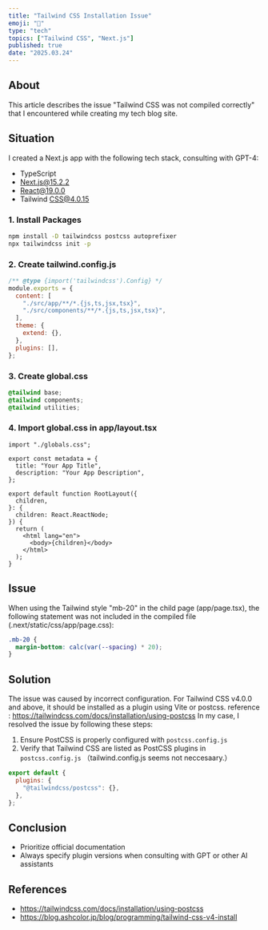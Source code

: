 ```yaml
---
title: "Tailwind CSS Installation Issue"
emoji: "🤔"
type: "tech"
topics: ["Tailwind CSS", "Next.js"]
published: true
date: "2025.03.24"
---
```


## About

This article describes the issue "Tailwind CSS was not compiled correctly" that I encountered while creating my tech blog site.

## Situation

I created a Next.js app with the following tech stack, consulting with GPT-4:

- TypeScript
- Next.js@15.2.2
- React@19.0.0
- Tailwind CSS@4.0.15

### 1. Install Packages

```bash
npm install -D tailwindcss postcss autoprefixer
npx tailwindcss init -p
```

### 2. Create tailwind.config.js

```js
/** @type {import('tailwindcss').Config} */
module.exports = {
  content: [
    "./src/app/**/*.{js,ts,jsx,tsx}",
    "./src/components/**/*.{js,ts,jsx,tsx}",
  ],
  theme: {
    extend: {},
  },
  plugins: [],
};
```

### 3. Create global.css

```css
@tailwind base;
@tailwind components;
@tailwind utilities;
```

### 4. Import global.css in app/layout.tsx

```tsx
import "./globals.css";

export const metadata = {
  title: "Your App Title",
  description: "Your App Description",
};

export default function RootLayout({
  children,
}: {
  children: React.ReactNode;
}) {
  return (
    <html lang="en">
      <body>{children}</body>
    </html>
  );
}
```

## Issue

When using the Tailwind style "mb-20" in the child page (app/page.tsx), the following statement was not included in the compiled file (.next/static/css/app/page.css):

```css
.mb-20 {
  margin-bottom: calc(var(--spacing) * 20);
}
```

## Solution

The issue was caused by incorrect configuration.
For Tailwind CSS v4.0.0 and above, it should be installed as a plugin using Vite or postcss.
reference : https://tailwindcss.com/docs/installation/using-postcss
In my case, I resolved the issue by following these steps:

1. Ensure PostCSS is properly configured with `postcss.config.js`
2. Verify that Tailwind CSS are listed as PostCSS plugins in `postcss.config.js`
   （tailwind.config.js seems not neccesaary.）

```js
export default {
  plugins: {
    "@tailwindcss/postcss": {},
  },
};
```

## Conclusion

- Prioritize official documentation
- Always specify plugin versions when consulting with GPT or other AI assistants

## References

- https://tailwindcss.com/docs/installation/using-postcss
- https://blog.ashcolor.jp/blog/programming/tailwind-css-v4-install
